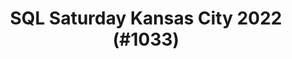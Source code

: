 ---
layout: event
title: "SQL Saturday Kansas City 2022 (#1033)"
subtitle: ""
tags: ["Kansas City", Missouri, USA, physical, 2022]
thumb: /assets/img/logos/Just_icon_Color_small.png
comments: false
data: SQLSat1033
testevent: 1
---
